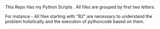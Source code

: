 This Repo Has my Python Scripts .
All files are grouped by first two letters. 

For instance - All files starting with "B2" are necessary to understand the problem holistically and the execution of pythoncode based on them.
